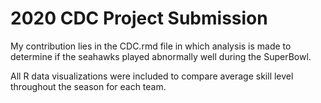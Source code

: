 # 2020 CDC Project Submission 

My contribution lies in the CDC.rmd file in which
analysis is made to determine if the seahawks played abnormally well during the SuperBowl. 

All R data visualizations were included to compare average skill level throughout the season for each team. 
